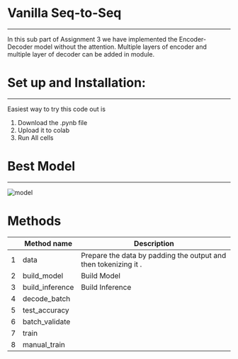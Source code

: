 # Vanilla Seq-to-Seq
----------------------------------------------------
In this sub part of Assignment 3 we have implemented the Encoder-Decoder model without the attention. Multiple layers of encoder and multiple layer of decoder can be added in module.

# Set up and Installation: #
----------------------------------------------------
Easiest way to try this code out is
1. Download the .pynb file
2. Upload it to colab
3. Run All cells

# Best Model #
----------------------------------------------------
![model](https://user-images.githubusercontent.com/12824938/119309723-4b516180-bc8c-11eb-9d5e-4a8781bf6e82.png)

# Methods #
|   | Method name     | Description                                                     |
|---|-----------------|-----------------------------------------------------------------|
| 1 | data            | Prepare the data by padding the output and then tokenizing it . |
| 2 | build_model     | Build Model                                                     |
| 3 | build_inference | Build Inference                                                 |
| 4 | decode_batch    |                                                                 |
| 5 | test_accuracy   |                                                                 |
| 6 | batch_validate  |                                                                 |
| 7 | train           |                                                                 |
| 8 | manual_train    |                                                                 |
